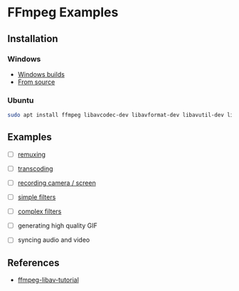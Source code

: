 # FFmpeg Examples

## Installation

### Windows

- [Windows builds](https://www.ffmpeg.org/download.html#build-windows)
- [From source](/compile_on_windows.md)

### Ubuntu

```bash
sudo apt install ffmpeg libavcodec-dev libavformat-dev libavutil-dev libavdevice-dev libswscale-dev libavfilter-dev
```

## Examples

- [ ] [remuxing](/01_remuxing/README.md)
- [ ] [transcoding](/02_trancoding/README.md)
- [ ] [recording camera / screen](/03_recording/README.md)
- [ ] [simple filters](/04_simple_filters/README.md)
- [ ] [complex filters](/05_complex_filter/README.md)
- [ ] generating high quality GIF
- [ ] syncing audio and video


## References

- [ffmpeg-libav-tutorial](https://github.com/leandromoreira/ffmpeg-libav-tutorial)